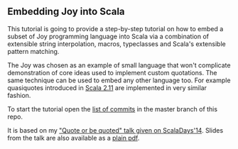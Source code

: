 ## Embedding Joy into Scala 

This tutorial is going to provide a step-by-step tutorial on how to
embed a subset of Joy programming language into Scala via a combination
of extensible string interpolation, macros, typeclasses and Scala's
extensible pattern matching.

The Joy was chosen as an example of small language that won't complicate
demonstration of core ideas used to implement custom quotations. The
same technique can be used to embed any other language too. For example
quasiquotes introduced in [Scala 2.11][1] are implemented in very similar
fashion.

To start the tutorial open the [list of commits][3] in the master branch
of this repo.

It is based on my ["Quote or be quoted" talk given on ScalaDays'14][2].
Slides from the talk are also available as a [plain pdf][4]. 

[1]: http://docs.scala-lang.org/overviews/quasiquotes/intro.html

[2]: https://www.youtube.com/watch?v=_c6SMsZNxms

[3]: https://github.com/densh/joyquote/commits/master

[4]: http://parleys.com/play/53a7d2c4e4b0543940d9e53e/chapter0/about
